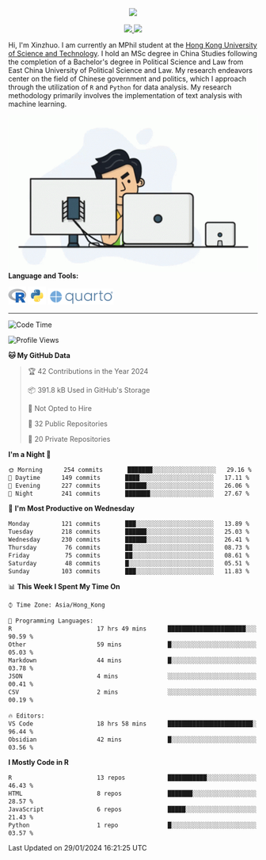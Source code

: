 <div align='center'>
<img src='https://readme-typing-svg.herokuapp.com?font=Lora&color=4d3900&center=true&lines=HKUST+Mphil+in+SOSC;Focus+on+China;Code+for+PoliSci'/>
</div>

<p align='center'>
 <a href
='https://www.linkedin.com/in/xinzhuo-huang-5161011ba/' target='_blank'>
        <img src='https://img.shields.io/badge/linkedin%20-%230077B5.svg?&style=for-the-badge&logo=linkedin&logoColor=white'/>
    </a>
 <a href='https://twitter.com/HsinchoH' target='_blank'>
        <img src='https://img.shields.io/badge/Twitter-1DA1F2?style=for-the-badge&logo=twitter&logoColor=white'/>
    </a>
    </p>
    
Hi, I'm Xinzhuo. I am currently an MPhil student at the [Hong Kong University of Science and Technology](https://sosc.hkust.edu.hk/node/613). I hold an MSc degree in China Studies following the completion of a Bachelor's degree in Political Science and Law from East China University of Political Science and Law. My research endeavors center on the field of Chinese government and politics, which I approach through the utilization of `R` and `Python` for data analysis. My research methodology primarily involves the implementation of text analysis with machine learning.




<img align='right' src="https://github.com/xinzhuohkust/xinzhuohkust/blob/main/programmer.gif" width="590">



**Language and Tools:**  

<code><img height="36" src="https://raw.githubusercontent.com/github/explore/80688e429a7d4ef2fca1e82350fe8e3517d3494d/topics/r/r.png"></code>
<code><img height="36" src="https://raw.githubusercontent.com/github/explore/80688e429a7d4ef2fca1e82350fe8e3517d3494d/topics/python/python.png"></code>
<code><img height="32" src="https://github.com/quarto-dev/quarto-r/blob/main/man/figures/quarto.png"></code>

---
<!--START_SECTION:waka-->
![Code Time](http://img.shields.io/badge/Code%20Time-1%2C382%20hrs%207%20mins-blue)

![Profile Views](http://img.shields.io/badge/Profile%20Views-11-blue)

**🐱 My GitHub Data** 

> 🏆 42 Contributions in the Year 2024
 > 
> 📦 391.8 kB Used in GitHub's Storage 
 > 
> 🚫 Not Opted to Hire
 > 
> 📜 32 Public Repositories 
 > 
> 🔑 20 Private Repositories  
 > 
**I'm a Night 🦉** 

```text
🌞 Morning      254 commits       ███████░░░░░░░░░░░░░░░░░░   29.16 % 
🌆 Daytime      149 commits       ████░░░░░░░░░░░░░░░░░░░░░   17.11 % 
🌃 Evening      227 commits       ██████░░░░░░░░░░░░░░░░░░░   26.06 % 
🌙 Night        241 commits       ███████░░░░░░░░░░░░░░░░░░   27.67 % 

```
📅 **I'm Most Productive on Wednesday** 

```text
Monday         121 commits       ███░░░░░░░░░░░░░░░░░░░░░░   13.89 % 
Tuesday        218 commits       ██████░░░░░░░░░░░░░░░░░░░   25.03 % 
Wednesday      230 commits       ██████░░░░░░░░░░░░░░░░░░░   26.41 % 
Thursday        76 commits       ██░░░░░░░░░░░░░░░░░░░░░░░   08.73 % 
Friday          75 commits       ██░░░░░░░░░░░░░░░░░░░░░░░   08.61 % 
Saturday        48 commits       █░░░░░░░░░░░░░░░░░░░░░░░░   05.51 % 
Sunday         103 commits       ███░░░░░░░░░░░░░░░░░░░░░░   11.83 % 

```


📊 **This Week I Spent My Time On** 

```text
⌚︎ Time Zone: Asia/Hong_Kong

💬 Programming Languages: 
R                        17 hrs 49 mins      ██████████████████████░░░   90.59 % 
Other                    59 mins             █░░░░░░░░░░░░░░░░░░░░░░░░   05.03 % 
Markdown                 44 mins             █░░░░░░░░░░░░░░░░░░░░░░░░   03.78 % 
JSON                     4 mins              ░░░░░░░░░░░░░░░░░░░░░░░░░   00.41 % 
CSV                      2 mins              ░░░░░░░░░░░░░░░░░░░░░░░░░   00.19 % 

🔥 Editors: 
VS Code                  18 hrs 58 mins      ████████████████████████░   96.44 % 
Obsidian                 42 mins             █░░░░░░░░░░░░░░░░░░░░░░░░   03.56 % 

```

**I Mostly Code in R** 

```text
R                        13 repos            ███████████░░░░░░░░░░░░░░   46.43 % 
HTML                     8 repos             ███████░░░░░░░░░░░░░░░░░░   28.57 % 
JavaScript               6 repos             █████░░░░░░░░░░░░░░░░░░░░   21.43 % 
Python                   1 repo              █░░░░░░░░░░░░░░░░░░░░░░░░   03.57 % 

```



 Last Updated on 29/01/2024 16:21:25 UTC
<!--END_SECTION:waka-->
    
    
    
    
    
    
    
    
